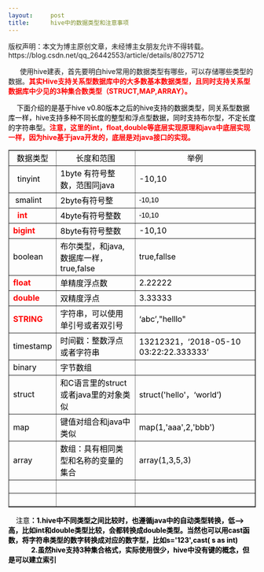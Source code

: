 ```yaml
---
layout:     post
title:      hive中的数据类型和注意事项
---
```

<div id="article_content" class="article_content clearfix csdn-tracking-statistics" data-pid="blog" data-mod="popu_307" data-dsm="post">
								<div class="article-copyright">
					版权声明：本文为博主原创文章，未经博主女朋友允许不得转载。					https://blog.csdn.net/qq_26442553/article/details/80275712				</div>
								            <link rel="stylesheet" href="https://csdnimg.cn/release/phoenix/template/css/ck_htmledit_views-f76675cdea.css">
						<div class="htmledit_views" id="content_views">
                <p>      使用hive建表，首先要明白hive常用的数据类型有哪些，可以存储哪些类型的数据。<span style="color:#ff0000;"><strong>其实Hive支持关系型数据库中的大多数基本数据类型，且同时支持关系型数据库中少见的3种集合数类型（STRUCT,MAP,ARRAY）。</strong></span></p><p><span style="color:#ff0000;"><strong>    </strong></span><span style="color:#000000;"> 下面介绍的是基于hive v0.80版本之后的hive支持的数据类型，同关系型数据库一样，hive支持多种不同长度的整型和浮点型数据，同时支持布尔型，不定长度的字符串型。</span><span style="color:#ff0000;"><strong>注意，这里的int，float,double等底层实现原理和java中底层实现一样，因为hive基于java开发的，底层是对java接口的实现。</strong></span></p><table border="1" width="20" cellspacing="1" cellpadding="1" style="text-align:center;color:rgb(0,0,0);"><tbody><tr><td style="text-align:center;">数据类型</td><td style="text-align:center;">长度和范围</td><td style="text-align:center;">举例</td></tr><tr><td style="text-align:left;">  tinyint    </td><td style="text-align:left;">1byte 有符号整数，范围同java</td><td style="text-align:left;">-10,10</td></tr><tr><td style="text-align:left;"> smalint</td><td style="text-align:left;">2byte有符号整</td><td style="text-align:left;"><span style="font-family:Arial, Verdana, sans-serif;font-size:14px;text-align:center;background-color:rgb(247,247,247);">-10,10</span></td></tr><tr><td style="text-align:left;"><span style="color:#ff0000;"><strong>  int</strong></span></td><td style="text-align:left;">4byte有符号整数</td><td style="text-align:left;"><span style="font-family:Arial, Verdana, sans-serif;font-size:14px;text-align:center;background-color:rgb(247,247,247);">-10,10</span></td></tr><tr><td style="text-align:left;"><span style="color:#ff0000;"><strong>bigint</strong></span></td><td style="text-align:left;">8byte有符号整数</td><td style="text-align:left;">-10,10</td></tr><tr><td style="text-align:left;">boolean</td><td style="text-align:left;">布尔类型，和java,数据库一样，true,false</td><td style="text-align:left;">true,fallse</td></tr><tr><td style="text-align:left;"><strong><span style="color:#ff0000;">float</span></strong></td><td style="text-align:left;">单精度浮点数    </td><td style="text-align:left;">2.22222</td></tr><tr><td style="text-align:left;"><span style="color:#ff0000;"><strong>double    </strong></span></td><td style="text-align:left;">双精度浮点</td><td style="text-align:left;">3.33333</td></tr><tr><td style="text-align:left;"><span style="color:#ff0000;"><strong>STRING  </strong></span>  </td><td style="text-align:left;">字符串，可以使用单引号或者双引号</td><td style="text-align:left;">‘abc’,"helllo"</td></tr><tr><td style="text-align:left;">timestamp</td><td style="text-align:left;">时间戳：整数浮点或者字符串</td><td style="text-align:left;">13212321，‘2018-05-10 03:22:22.333333’</td></tr><tr><td style="text-align:left;">binary</td><td style="text-align:left;">字节数组</td><td style="text-align:left;"> </td></tr><tr><td style="text-align:left;">struct</td><td style="text-align:left;">和C语言里的struct或者java里的对象类似</td><td style="text-align:left;">struct('hello'，‘world’)</td></tr><tr><td style="text-align:left;">map</td><td style="text-align:left;">键值对组合和java中类似</td><td style="text-align:left;">map(1,'aaa',2,'bbb')</td></tr><tr><td style="text-align:left;">array</td><td style="text-align:left;">数组：具有相同类型和名称的变量的集合</td><td style="text-align:left;">array(1,3,5,3)</td></tr><tr><td style="text-align:center;"> </td><td style="text-align:center;"> </td><td style="text-align:center;"> </td></tr><tr><td style="text-align:center;"> </td><td style="text-align:center;"> </td><td style="text-align:center;"> </td></tr></tbody></table><div style="text-align:left;"><span style="color:#000000;">    注意<strong>：1.hive中不同类型之间比较时，也遵循java中的自动类型转换，低--&gt;高，比如int和double类型比较，会都转换成double类型。当然也可以用cast函数，将字符串类型的数字转换成对应的数字型，比如s='123',cast( s as int)</strong></span></div><div style="text-align:left;"><span style="color:#000000;"><strong>              2.虽然hive支持3种集合格式，实际使用很少，hive中没有键的概念，但是可以建立索引</strong></span></div><div style="text-align:left;"><span style="color:#000000;"><strong>     </strong></span></div><br><br>            </div>
                </div>